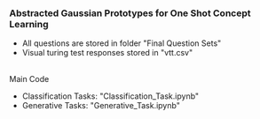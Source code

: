 ### Abstracted Gaussian Prototypes for One Shot Concept Learning 

- All questions are stored in folder "Final Question Sets"
- Visual turing test responses stored in "vtt.csv"

\
Main Code
- Classification Tasks: "Classification_Task.ipynb"
- Generative Tasks: "Generative_Task.ipynb"
